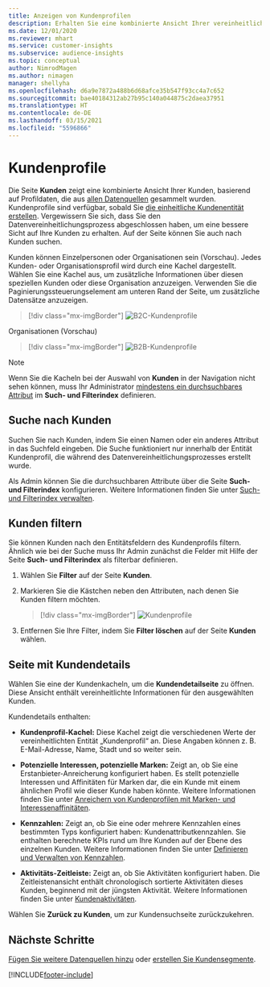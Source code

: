 ```yaml
---
title: Anzeigen von Kundenprofilen
description: Erhalten Sie eine kombinierte Ansicht Ihrer vereinheitlichten Kundendaten.
ms.date: 12/01/2020
ms.reviewer: mhart
ms.service: customer-insights
ms.subservice: audience-insights
ms.topic: conceptual
author: NimrodMagen
ms.author: nimagen
manager: shellyha
ms.openlocfilehash: d6a9e7872a488b6d68afce35b547f93cc4a7c652
ms.sourcegitcommit: bae40184312ab27b95c140a044875c2daea37951
ms.translationtype: HT
ms.contentlocale: de-DE
ms.lasthandoff: 03/15/2021
ms.locfileid: "5596866"
---
```

# <a name="customer-profiles"></a>Kundenprofile

Die Seite **Kunden** zeigt eine kombinierte Ansicht Ihrer Kunden, basierend auf Profildaten, die aus [allen Datenquellen](data-sources.md) gesammelt wurden. Kundenprofile sind verfügbar, sobald Sie [die einheitliche Kundenentität erstellen](data-unification.md). Vergewissern Sie sich, dass Sie den Datenvereinheitlichungsprozess abgeschlossen haben, um eine bessere Sicht auf Ihre Kunden zu erhalten. Auf der Seite können Sie auch nach Kunden suchen.

Kunden können Einzelpersonen oder Organisationen sein (Vorschau). Jedes Kunden- oder Organisationsprofil wird durch eine Kachel dargestellt. Wählen Sie eine Kachel aus, um zusätzliche Informationen über diesen speziellen Kunden oder diese Organisation anzuzeigen. Verwenden Sie die Paginierungssteuerungselement am unteren Rand der Seite, um zusätzliche Datensätze anzuzeigen.

> [!div class="mx-imgBorder"] 
> ![B2C-Kundenprofile](media/profiles-customers.png "B2C-Kundenprofile")

Organisationen (Vorschau)
> [!div class="mx-imgBorder"] 
> ![B2B-Kundenprofile](media/profile-customers-b2b.png "B2B-Kundenprofile")

> [!NOTE]
> Wenn Sie die Kacheln bei der Auswahl von **Kunden** in der Navigation nicht sehen können, muss Ihr Administrator [mindestens ein durchsuchbares Attribut](search-filter-index.md) im **Such- und Filterindex** definieren.

## <a name="search-for-customers"></a>Suche nach Kunden

Suchen Sie nach Kunden, indem Sie einen Namen oder ein anderes Attribut in das Suchfeld eingeben. Die Suche funktioniert nur innerhalb der Entität Kundenprofil, die während des Datenvereinheitlichungsprozesses erstellt wurde.

Als Admin können Sie die durchsuchbaren Attribute über die Seite **Such- und Filterindex** konfigurieren. Weitere Informationen finden Sie unter [Such- und Filterindex verwalten](search-filter-index.md).

## <a name="filter-customers"></a>Kunden filtern

Sie können Kunden nach den Entitätsfeldern des Kundenprofils filtern. Ähnlich wie bei der Suche muss Ihr Admin zunächst die Felder mit Hilfe der Seite **Such- und Filterindex** als filterbar definieren.

1. Wählen Sie **Filter** auf der Seite **Kunden**.

2. Markieren Sie die Kästchen neben den Attributen, nach denen Sie Kunden filtern möchten.

   > [!div class="mx-imgBorder"] 
   > ![Kundenprofile](media/profiles-customers3.png "Kundenprofile")

3. Entfernen Sie Ihre Filter, indem Sie **Filter löschen** auf der Seite **Kunden** wählen.

##  <a name="customer-details-page"></a>Seite mit Kundendetails

Wählen Sie eine der Kundenkacheln, um die **Kundendetailseite** zu öffnen. Diese Ansicht enthält vereinheitlichte Informationen für den ausgewählten Kunden.

Kundendetails enthalten:

-   **Kundenprofil-Kachel:** Diese Kachel zeigt die verschiedenen Werte der vereinheitlichten Entität „Kundenprofil“ an. Diese Angaben können z. B. E-Mail-Adresse, Name, Stadt und so weiter sein. 

-   **Potenzielle Interessen, potenzielle Marken:** Zeigt an, ob Sie eine Erstanbieter-Anreicherung konfiguriert haben. Es stellt potenzielle Interessen und Affinitäten für Marken dar, die ein Kunde mit einem ähnlichen Profil wie dieser Kunde haben könnte. Weitere Informationen finden Sie unter [Anreichern von Kundenprofilen mit Marken- und Interessenaffinitäten](enrichment-microsoft-graph.md).

-   **Kennzahlen:** Zeigt an, ob Sie eine oder mehrere Kennzahlen eines bestimmten Typs konfiguriert haben: Kundenattributkennzahlen. Sie enthalten berechnete KPIs rund um Ihre Kunden auf der Ebene des einzelnen Kunden. Weitere Informationen finden Sie unter [Definieren und Verwalten von Kennzahlen](measures.md).

-   **Aktivitäts-Zeitleiste:** Zeigt an, ob Sie Aktivitäten konfiguriert haben. Die Zeitleistenansicht enthält chronologisch sortierte Aktivitäten dieses Kunden, beginnend mit der jüngsten Aktivität. Weitere Informationen finden Sie unter [Kundenaktivitäten](activities.md).

Wählen Sie **Zurück zu Kunden**, um zur Kundensuchseite zurückzukehren.

## <a name="next-steps"></a>Nächste Schritte

[Fügen Sie weitere Datenquellen hinzu](data-sources.md) oder [erstellen Sie Kundensegmente](segments.md).


[!INCLUDE[footer-include](../includes/footer-banner.md)]